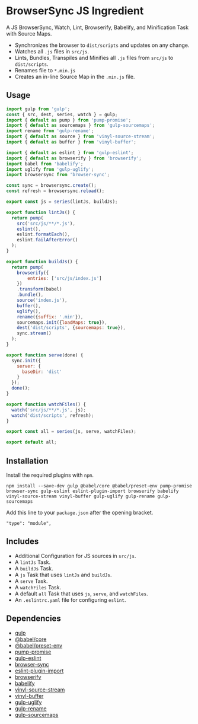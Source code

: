 BrowserSync JS Ingredient
================================================================================

A JS BrowserSync, Watch, Lint, Browserify, Babelify, and Minification Task with Source Maps.

- Synchronizes the browser to `dist/scripts` and updates on any change.
- Watches all `.js` files in `src/js`.
- Lints, Bundles, Transpiles and Minifies all `.js` files from `src/js` to `dist/scripts`.
- Renames file to `*.min.js` 
- Creates an in-line Source Map in the `.min.js` file.

Usage
--------------------------------------------------------------------------------

```javascript
import gulp from 'gulp';
const { src, dest, series, watch } = gulp;
import { default as pump } from 'pump-promise';
import { default as sourcemaps } from 'gulp-sourcemaps';
import rename from 'gulp-rename';
import { default as source } from 'vinyl-source-stream';
import { default as buffer } from 'vinyl-buffer';

import { default as eslint } from 'gulp-eslint';
import { default as browserify } from 'browserify';
import babel from 'babelify';
import uglify from 'gulp-uglify';
import browsersync from 'browser-sync';

const sync = browsersync.create();
const refresh = browsersync.reload();

export const js = series(lintJs, buildJs);

export function lintJs() {
  return pump(
    src('src/js/**/*.js'),
    eslint(),
    eslint.formatEach(),
    eslint.failAfterError()
  );
}

export function buildJs() {
  return pump(
    browserify({
    	entries: ['src/js/index.js']
    })
    .transform(babel)
    .bundle(),
    source('index.js'),
    buffer(),
    uglify(),
    rename({suffix: '.min'}),
    sourcemaps.init({loadMaps: true}),
    dest('dist/scripts', {sourcemaps: true}),
    sync.stream()
  );
}

export function serve(done) {
  sync.init({
    server: {
      baseDir: 'dist'
    }
  });
  done();
}

export function watchFiles() {
  watch('src/js/**/*.js', js);
  watch('dist/scripts', refresh);
}

export const all = series(js, serve, watchFiles);

export default all;
```

Installation
--------------------------------------------------------------------------------

Install the required plugins with `npm`.

`npm install --save-dev gulp @babel/core @babel/preset-env pump-promise browser-sync gulp-eslint eslint-plugin-import browserify babelify vinyl-source-stream vinyl-buffer gulp-uglify gulp-rename gulp-sourcemaps`

Add this line to your `package.json` after the opening bracket.

`"type": "module",`

Includes
--------------------------------------------------------------------------------

- Additional Configuration for JS sources in `src/js`.
- A `lintJs` Task.
- A `buildJs` Task.
- A `js` Task that uses `lintJs` and `buildJs`.
- A `serve` Task.
- A `watchFiles` Task.
- A default `all` Task  that uses `js`, `serve`, and `watchFiles`.
- An `.eslintrc.yaml` file for configuring `eslint`.

Dependencies
--------------------------------------------------------------------------------

- [gulp](https://www.npmjs.com/package/gulp)
- [@babel/core](https://www.npmjs.com/package/@babel/core)
- [@babel/preset-env](https://www.npmjs.com/package/@babel/preset-env)
- [pump-promise](https://www.npmjs.com/package/pump-promise)
- [gulp-eslint](https://www.npmjs.com/package/gulp-eslint)
- [browser-sync](https://www.npmjs.com/package/browser-sync)
- [eslint-plugin-import](https://www.npmjs.com/package/eslint-plugin-import)
- [browserify](https://www.npmjs.com/package/browserify)
- [babelify](https://www.npmjs.com/package/babelify)
- [vinyl-source-stream](https://www.npmjs.com/package/vinyl-source-stream)
- [vinyl-buffer](https://www.npmjs.com/package/vinyl-buffer)
- [gulp-uglify](https://www.npmjs.com/package/gulp-uglify)
- [gulp-rename](https://www.npmjs.com/package/gulp-rename)
- [gulp-sourcemaps](https://www.npmjs.com/package/gulp-sourcemaps)
